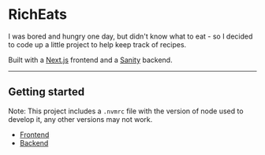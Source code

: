# RichEats

I was bored and hungry one day, but didn't know what to eat - so I decided to code up a little project to help keep track of recipes.

Built with a [Next.js](https://github.com/vercel/next.js) frontend and a [Sanity](https://github.com/sanity-io/sanity) backend.

---

## Getting started

Note: This project includes a `.nvmrc` file with the version of node used to develop it, any other versions may not work.

- [Frontend](/docs/frontend.md)
- [Backend](/docs/backend.md)
